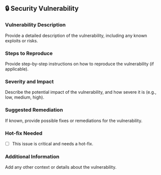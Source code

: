 <!-- .gitlab/issue_templates/Security_Vulnerability.md -->

## 🔒 Security Vulnerability

### Vulnerability Description
Provide a detailed description of the vulnerability, including any known exploits or risks.

### Steps to Reproduce
Provide step-by-step instructions on how to reproduce the vulnerability (if applicable).

### Severity and Impact
Describe the potential impact of the vulnerability, and how severe it is (e.g., low, medium, high).

### Suggested Remediation
If known, provide possible fixes or remediations for the vulnerability.

### Hot-fix Needed
- [ ] This issue is critical and needs a hot-fix.

### Additional Information
Add any other context or details about the vulnerability.
